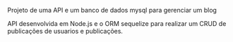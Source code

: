 Projeto de uma API e um banco de dados mysql para gerenciar um blog

API desenvolvida em Node.js e o ORM sequelize para realizar um CRUD de publicações de usuarios e publicações.